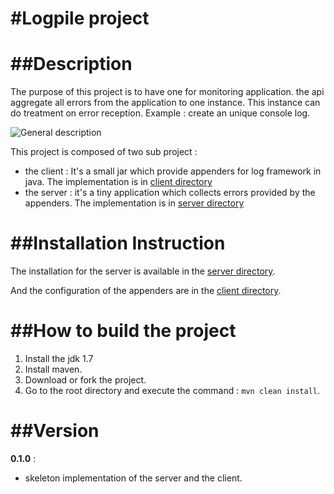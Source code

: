 #Logpile project
=======
##Description 
=======
The purpose of this project is to have one for monitoring application. the api aggregate all errors from the application to one instance. This instance can do treatment on error reception. Example : create an unique console log.

![General description](https://raw.github.com/devlogpile/logpile/v0.2.0/doc/image/general_description.png)

This project is composed of two sub project :
* the client : It's a small jar which provide appenders for log framework in java. The implementation is in [client directory](https://github.com/devlogpile/logpile/tree/master/client)
* the server : it's a tiny application which collects errors provided by the appenders. The implementation is in [server directory](https://github.com/devlogpile/logpile/tree/master/server)

##Installation Instruction
=======

The installation for the server is available in the [server directory](https://github.com/devlogpile/logpile/tree/master/server).

And the configuration of the appenders are in the [client directory](https://github.com/devlogpile/logpile/tree/master/client).

##How to build the project
=======

1. Install the jdk 1.7
2. Install maven.
2. Download or fork the project.
3. Go to the root directory and execute the command : `mvn clean install`.


##Version
=======
__0.1.0__ : 

* skeleton implementation of the server and the client.
 
